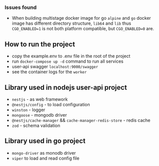### Issues found

- When building multistage docker image for go `alpine` and `go` docker image has different directory structure, `lib64` and `lib` thus `CGO_ENABLED=1` is not both platform compatible, but `CGO_ENABLED=0` are.

## How to run the project

- copy the example.env to .env file in the root of the project
- run `docker-compose up -d` command to run all services
- user-api swagger `localhost:9000/swagger`
- see the container logs for the `worker`

## Library used in nodejs user-api project

- `nestjs` - as web framework
- `@nestjs/config` - to load configuration
- `winston` - logger
- `mongoose` - mongodb driver
- `@nestjs/cache-manager` && `cache-manager-redis-store` - redis cache
- `zod` - schema validation

## Library used in go project

- `mongo-driver` as monodb driver
- `viper` to load and read config file
